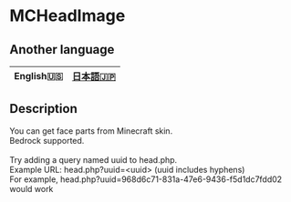 # MCHeadImage
## Another language
|English🇺🇸|[日本語🇯🇵](https://github.com/siyukatu/MCHeadImage/blob/main/README.md) |
| ----- | ----- |
## Description
You can get face parts from Minecraft skin.<br>
Bedrock supported.<br>
<br>
Try adding a query named uuid to head.php.<br>
Example URL: head.php?uuid=\<uuid> (uuid includes hyphens)<br>
For example, head.php?uuid=968d6c71-831a-47e6-9436-f5d1dc7fdd02 would work
